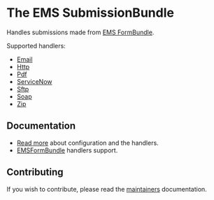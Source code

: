 # The EMS SubmissionBundle

Handles submissions made from [EMS FormBundle](https://github.com/ems-project/EMSFormBundle). 

Supported handlers:
* [Email](../master/src/Resources/doc/handlers/email.md)
* [Http](../master/src/Resources/doc/handlers/http.md)
* [Pdf](../master/src/Resources/doc/handlers/pdf.md)
* [ServiceNow](../master/src/Resources/doc/handlers/serviceNow.md)
* [Sftp](../master/src/Resources/doc/handlers/sftp.md)
* [Soap](../master/src/Resources/doc/handlers/soap.md)
* [Zip](../master/src/Resources/doc/handlers/zip.md)

## Documentation

* [Read more](../master/src/Resources/doc/index.md) about configuration and the handlers.
* [EMSFormBundle](https://github.com/ems-project/EMSFormBundle/blob/master/Resources/doc/handlers.md) handlers support. 

## Contributing

If you wish to contribute, please read the [maintainers](https://github.com/ems-project/maintainers) documentation.
